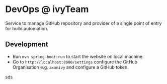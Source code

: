 # DevOps @ ivyTeam

Service to manage GitHub repository and provider of a single point of entry
for build automation.

## Development

- Run `mvn spring-boot:run` to start the website on local machine.
- Go to `http://localhost:8080/settings` configure the GitHub Organisation
e.g. `axonivy` and configure a GitHub token.

sds